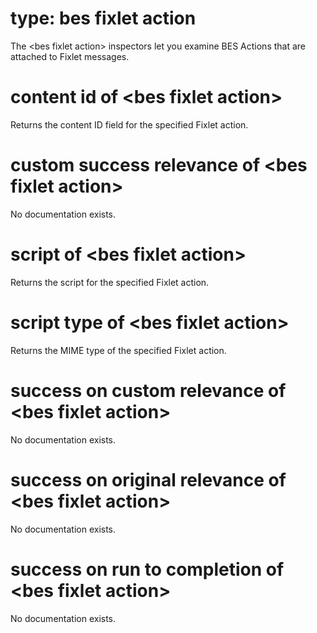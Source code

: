 # type: bes fixlet action

The &lt;bes fixlet action&gt; inspectors let you examine BES Actions that are attached to Fixlet messages.

# content id of &lt;bes fixlet action&gt;

Returns the content ID field for the specified Fixlet action.

# custom success relevance of &lt;bes fixlet action&gt;

No documentation exists.

# script of &lt;bes fixlet action&gt;

Returns the script for the specified Fixlet action.

# script type of &lt;bes fixlet action&gt;

Returns the MIME type of the specified Fixlet action.

# success on custom relevance of &lt;bes fixlet action&gt;

No documentation exists.

# success on original relevance of &lt;bes fixlet action&gt;

No documentation exists.

# success on run to completion of &lt;bes fixlet action&gt;

No documentation exists.
